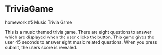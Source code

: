 # TriviaGame
homework #5 Music Trivia Game

This is a music themed trivia game. There are eight questions to answer which are displayed when the user clicks the button. This game gives the user 45 seconds to answer eight music related questions. When you press submit, the users score is revealed.
